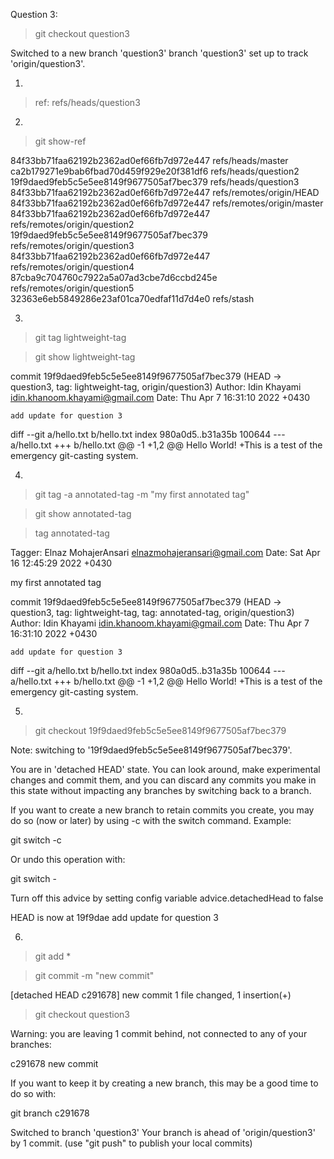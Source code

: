 Question 3:
  
> git checkout question3

Switched to a new branch 'question3'
branch 'question3' set up to track 'origin/question3'.

1)
> ref: refs/heads/question3


2)
> git show-ref

84f33bb71faa62192b2362ad0ef66fb7d972e447 refs/heads/master
ca2b179271e9bab6fbad70d459f929e20f381df6 refs/heads/question2
19f9daed9feb5c5e5ee8149f9677505af7bec379 refs/heads/question3
84f33bb71faa62192b2362ad0ef66fb7d972e447 refs/remotes/origin/HEAD
84f33bb71faa62192b2362ad0ef66fb7d972e447 refs/remotes/origin/master
84f33bb71faa62192b2362ad0ef66fb7d972e447 refs/remotes/origin/question2
19f9daed9feb5c5e5ee8149f9677505af7bec379 refs/remotes/origin/question3
84f33bb71faa62192b2362ad0ef66fb7d972e447 refs/remotes/origin/question4
87cba9c704760c7922a5a07ad3cbe7d6ccbd245e refs/remotes/origin/question5
32363e6eb5849286e23af01ca70edfaf11d7d4e0 refs/stash


3)
> git tag lightweight-tag

> git show lightweight-tag

commit 19f9daed9feb5c5e5ee8149f9677505af7bec379 (HEAD -> question3, tag: lightweight-tag, origin/question3)
Author: Idin Khayami <idin.khanoom.khayami@gmail.com>
Date:   Thu Apr 7 16:31:10 2022 +0430

    add update for question 3

diff --git a/hello.txt b/hello.txt
index 980a0d5..b31a35b 100644
--- a/hello.txt
+++ b/hello.txt
@@ -1 +1,2 @@
 Hello World!
+This is a test of the emergency git-casting system.


4)
> git tag -a annotated-tag -m "my first annotated tag"

> git show annotated-tag

> tag annotated-tag

Tagger: Elnaz MohajerAnsari <elnazmohajeransari@gmail.com>
Date:   Sat Apr 16 12:45:29 2022 +0430

my first annotated tag

commit 19f9daed9feb5c5e5ee8149f9677505af7bec379 (HEAD -> question3, tag: lightweight-tag, tag: annotated-tag, origin/question3)
Author: Idin Khayami <idin.khanoom.khayami@gmail.com>
Date:   Thu Apr 7 16:31:10 2022 +0430

    add update for question 3

diff --git a/hello.txt b/hello.txt
index 980a0d5..b31a35b 100644
--- a/hello.txt
+++ b/hello.txt
@@ -1 +1,2 @@
 Hello World!
+This is a test of the emergency git-casting system.


5)
> git checkout 19f9daed9feb5c5e5ee8149f9677505af7bec379

Note: switching to '19f9daed9feb5c5e5ee8149f9677505af7bec379'.

You are in 'detached HEAD' state. You can look around, make experimental
changes and commit them, and you can discard any commits you make in this
state without impacting any branches by switching back to a branch.

If you want to create a new branch to retain commits you create, you may
do so (now or later) by using -c with the switch command. Example:

  git switch -c <new-branch-name>

Or undo this operation with:

  git switch -

Turn off this advice by setting config variable advice.detachedHead to false

HEAD is now at 19f9dae add update for question 3
 

6)
> git add *

> git commit -m "new commit"

[detached HEAD c291678] new commit
 1 file changed, 1 insertion(+)
 
> git checkout question3

Warning: you are leaving 1 commit behind, not connected to
any of your branches:

  c291678 new commit

If you want to keep it by creating a new branch, this may be a good time
to do so with:

 git branch <new-branch-name> c291678

Switched to branch 'question3'
Your branch is ahead of 'origin/question3' by 1 commit.
  (use "git push" to publish your local commits)
